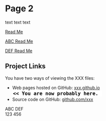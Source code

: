 Page 2
======

text text text

[Read Me]( ./readme-reader.html )

[ ABC Read Me]( file:///C:/Dropbox/Public/git-repos/jaanga.github.io/libs/db/r6dev/readme-reader.html#../test-folder-abc/readme.md )

[ DEF Read Me]( ./readme-reader.html#../test-folder-def/readme.md )

## Project Links

You have two ways of viewing the XXX files:

* Web pages hosted on GitHub: [xxx.github.io]( jaanga.github.io/libs/db/r6dev/ "Open the files as web pages." ) <input value="<< You are now probably here." size=28 style="font:bold 12pt monospace;border-width:0;" >  
* Source code on GitHub: [github.com/xxx]( https://github.com/jaanga/libs/tree/gh-pages/db "View the files as source code." ) <scan style=display:none ><< You are now probably here.</scan>


ABC DEF  
123 456 


